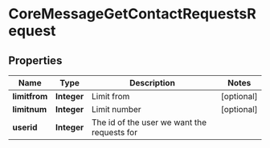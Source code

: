 

# CoreMessageGetContactRequestsRequest


## Properties

| Name | Type | Description | Notes |
|------------ | ------------- | ------------- | -------------|
|**limitfrom** | **Integer** | Limit from |  [optional] |
|**limitnum** | **Integer** | Limit number |  [optional] |
|**userid** | **Integer** | The id of the user we want the requests for |  |



